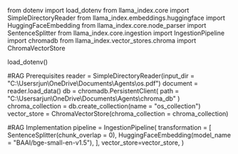 from dotenv import load_dotenv
from llama_index.core import SimpleDirectoryReader
from llama_index.embeddings.huggingface import HuggingFaceEmbedding
from llama_index.core.node_parser import SentenceSplitter
from llama_index.core.ingestion import IngestionPipeline
import chromadb
from llama_index.vector_stores.chroma import ChromaVectorStore


load_dotenv()

#RAG Prerequisites
reader = SimpleDirectoryReader(input_dir = "C:\Usersrjun\OneDrive\Documents\Agents\os.pdf")
document = reader.load_data()
db = chromadb.PersistentClient(
    path = "C:\Usersarjun\OneDrive\Documents\Agents\chroma_db"
)
chroma_collection = db.create_collection(name = "os_collection")
vector_store = ChromaVectorStore(chroma_collection = chroma_collection)

#RAG Implementation
pipeline = IngestionPipeline(
         transformation = [
             SentenceSplitter(chunk_overlap = 0),
             HuggingFaceEmbedding(model_name = "BAAI/bge-small-en-v1.5"),
        ],
        vector_store=vector_store,
)